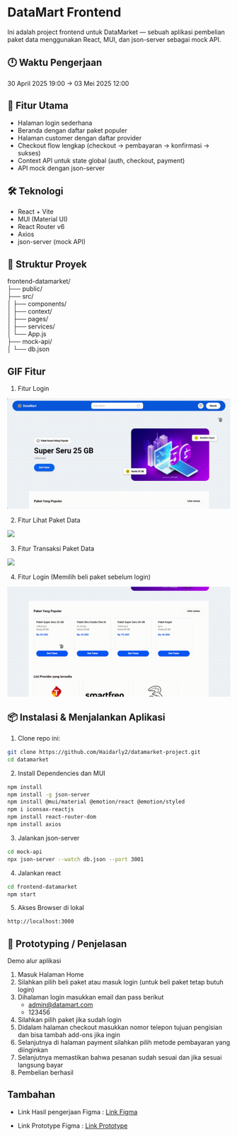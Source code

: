 # DataMart Frontend

Ini adalah project frontend untuk DataMarket — sebuah aplikasi pembelian paket data menggunakan React, MUI, dan json-server sebagai mock API.

## 🕛 Waktu Pengerjaan
30 April 2025 19:00 -> 03 Mei 2025 12:00

## 🚀 Fitur Utama

- Halaman login sederhana
- Beranda dengan daftar paket populer
- Halaman customer dengan daftar provider
- Checkout flow lengkap (checkout → pembayaran → konfirmasi → sukses)
- Context API untuk state global (auth, checkout, payment)
- API mock dengan json-server

## 🛠️ Teknologi

- React + Vite
- MUI (Material UI)
- React Router v6
- Axios
- json-server (mock API)

## 📁 Struktur Proyek

frontend-datamarket/
<br>├── public/
<br>├── src/
<br>│ ├── components/
<br>│ ├── context/
<br>│ ├── pages/
<br>│ ├── services/
<br>│ └── App.js
<br>├── mock-api/
<br>│ └── db.json

## GIF Fitur
1. Fitur Login
<img src="assets/1.gif">

2. Fitur Lihat Paket Data
<img src="assets/2.gif">

3. Fitur Transaksi Paket Data
<img src="assets/3.gif">

4. Fitur Login (Memilih beli paket sebelum login)
<img src="assets/4.gif">

## 📦 Instalasi & Menjalankan Aplikasi

1. Clone repo ini:

```bash
git clone https://github.com/Haidarly2/datamarket-project.git
cd datamarket
```

2. Install Dependencies dan MUI
```bash
npm install
npm install -g json-server
npm install @mui/material @emotion/react @emotion/styled
npm i iconsax-reactjs
npm install react-router-dom
npm install axios
```

3. Jalankan json-server
```bash
cd mock-api
npx json-server --watch db.json --port 3001
```

4. Jalankan react
```bash
cd frontend-datamarket
npm start
```

5. Akses Browser di lokal
```bash
http://localhost:3000
```

## 🧪 Prototyping / Penjelasan

Demo alur aplikasi
1. Masuk Halaman Home
2. Silahkan pilih beli paket atau masuk login (untuk beli paket tetap butuh login)
3. Dihalaman login masukkan email dan pass berikut
    - admin@datamart.com
    - 123456
4. Silahkan pilih paket jika sudah login
5. Didalam halaman checkout masukkan nomor telepon tujuan pengisian dan bisa tambah add-ons jika ingin
6. Selanjutnya di halaman payment silahkan pilih metode pembayaran yang diinginkan
7. Selanjutnya memastikan bahwa pesanan sudah sesuai dan jika sesuai langsung bayar
8. Pembelian berhasil

## Tambahan

- Link Hasil pengerjaan Figma : [Link Figma](https://www.figma.com/design/Hzjc6lWI6o0VXBC4u4VtI3/DataMarket?node-id=0-1&t=jSHL55g0j2IGwKGg-1)

- Link Prototype Figma : [Link Prototype](https://www.figma.com/proto/Hzjc6lWI6o0VXBC4u4VtI3/DataMarket?node-id=15-363&t=aDT1iCb8mEfLslTG-1&scaling=min-zoom&content-scaling=fixed&page-id=0%3A1&starting-point-node-id=8%3A900)